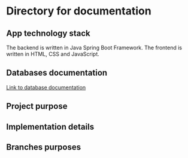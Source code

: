 # Directory for documentation

## App technology stack

The backend is written in Java Spring Boot Framework. The frontend is written in HTML, CSS and JavaScript.

## Databases documentation

[Link to database documentation](https://github.com/IvanOmelchenkoIP/Testing-Project/blob/main/docs/db/README.md)

## Project purpose

## Implementation details

## Branches purposes

